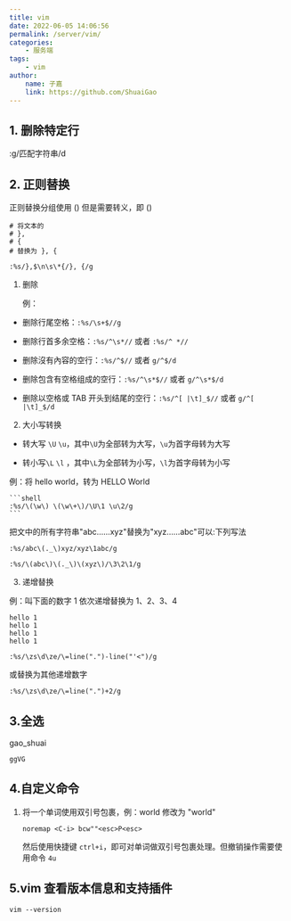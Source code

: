 ```yaml
---
title: vim
date: 2022-06-05 14:06:56
permalink: /server/vim/
categories:
    - 服务端
tags:
    - vim
author:
    name: 子嘉
    link: https://github.com/ShuaiGao
---
```


## 1. 删除特定行

:g/匹配字符串/d

## 2. 正则替换

正则替换分组使用 () 但是需要转义，即 \(\)

```text
# 将文本的
# },
# {
# 替换为 }, {

:%s/},$\n\s\*{/}, {/g
```

1. 删除

    例：

-   删除行尾空格：`:%s/\s+$//g`

-   删除行首多余空格：`:%s/^\s*//` 或者 `:%s/^ *//`

-   删除沒有內容的空行：`:%s/^$//` 或者 `g/^$/d`

-   删除包含有空格组成的空行：`:%s/^\s*$//` 或者 `g/^\s*$/d`

-   删除以空格或 TAB 开头到结尾的空行：`:%s/^[ |\t]_$//` 或者 `g/^[ |\t]_$/d`

2. 大小写转换

-   转大写 `\U` `\u`，其中`\U`为全部转为大写，`\u`为首字母转为大写

-   转小写`\L` `\l` ，其中`\L`为全部转为小写，`\l`为首字母转为小写

例：将 hello world，转为 HELLO World

    ```shell
    :%s/\(\w\) \(\w\+\)/\U\1 \u\2/g
    ```

把文中的所有字符串"abc……xyz"替换为"xyz……abc"可以:下列写法

`:%s/abc\(._\)xyz/xyz\1abc/g`

`:%s/\(abc\)\(._\)\(xyz\)/\3\2\1/g`

3. 递增替换

例：叫下面的数字 1 依次递增替换为 1、2、3、4

```
hello 1
hello 1
hello 1
hello 1
```

`:%s/\zs\d\ze/\=line(".")-line("'<")/g`

或替换为其他递增数字

`:%s/\zs\d\ze/\=line(".")+2/g`

## 3.全选

gao_shuai

```
ggVG
```

## 4.自定义命令

1. 将一个单词使用双引号包裹，例：world 修改为 "world"

    ```vim
    noremap <C-i> bcw""<esc>P<esc>
    ```

    然后使用快捷键 `ctrl+i`，即可对单词做双引号包裹处理。但撤销操作需要使用命令 `4u`

## 5.vim 查看版本信息和支持插件

```
vim --version
```
